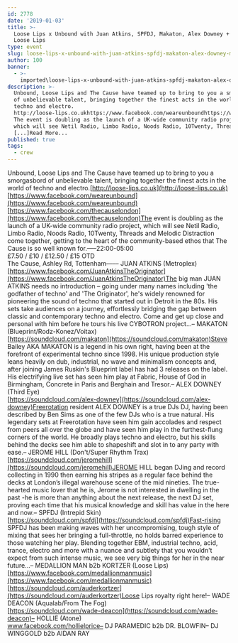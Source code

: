 ```yaml
---
id: 2778
date: '2019-01-03'
title: >-
  Loose Lips x Unbound with Juan Atkins, SPFDJ, Makaton, Alex Downey + more... -
  Loose Lips
type: event
slug: loose-lips-x-unbound-with-juan-atkins-spfdj-makaton-alex-downey-more
author: 100
banner:
  - >-
    imported\loose-lips-x-unbound-with-juan-atkins-spfdj-makaton-alex-downey-more\image2778.jpeg
description: >-
  Unbound, Loose Lips and The Cause have teamed up to bring to you a smorgasbord
  of unbelievable talent, bringing together the finest acts in the world of
  techno and electro.
  http://loose-lips.co.ukhttps://www.facebook.com/weareunboundhttps://www.facebook.com/thecauselondon
  The event is doubling as the launch of a UK-wide community radio project,
  which will see Netil Radio, Limbo Radio, Noods Radio, 10Twenty, Threads
  [...]Read More...
published: true
tags:
  - crew
---
```

Unbound, Loose Lips and The Cause have teamed up to bring to you a smorgasbord of unbelievable talent, bringing together the finest acts in the world of techno and electro.[http://loose-lips.co.uk](http://loose-lips.co.uk)  
[https://www.facebook.com/weareunbound](https://www.facebook.com/weareunbound)  
[https://www.facebook.com/thecauselondon](https://www.facebook.com/thecauselondon)The event is doubling as the launch of a UK-wide community radio project, which will see Netil Radio, Limbo Radio, Noods Radio, 10Twenty, Threads and Melodic Distraction come together, getting to the heart of the community-based ethos that The Cause is so well known for.—–22:00-05:00  
£7.50 / £10 / £12.50 / £15 OTD  
The Cause, Ashley Rd, Tottenham—–– JUAN ATKINS (Metroplex)  
[https://www.facebook.com/JuanAtkinsTheOriginator](https://www.facebook.com/JuanAtkinsTheOriginator)The big man JUAN ATKINS needs no introduction – going under many names including 'the godfather of techno' and 'The Originator', he's widely renowned for pioneering the sound of techno that started out in Detroit in the 80s. His sets take audiences on a journey, effortlessly bridging the gap between classic and contemporary techno and electro. Come and get up close and personal with him before he tours his live CYBOTRON project…– MAKATON (Blueprint/Rodz-Konez/Voitax)  
[https://soundcloud.com/makaton](https://soundcloud.com/makaton)Steve Bailey AKA MAKATON is a legend in his own right, having been at the forefront of experimental techno since 1998. His unique production style leans heavily on dub, industrial, no wave and minimalism concepts and, after joining James Ruskin's Blueprint label has had 3 releases on the label. His electrifying live set has seen him play at Fabric, House of God in Birmingham, Concrete in Paris and Berghain and Tresor.– ALEX DOWNEY (Third Eye)  
[https://soundcloud.com/alex-downey](https://soundcloud.com/alex-downey)Freerotation resident ALEX DOWNEY is a true DJs DJ, having been described by Ben Sims as one of the few DJs who is a true natural. His legendary sets at Freerotation have seen him gain accolades and respect from peers all over the globe and have seen him play in the furthest-flung corners of the world. He broadly plays techno and electro, but his skills behind the decks see him able to shapeshift and slot in to any party with ease.– JEROME HILL (Don't/Super Rhythm Trax)  
[https://soundcloud.com/jeromehill](https://soundcloud.com/jeromehill)JEROME HILL began DJing and record collecting in 1990 then earning his stripes as a regular face behind the decks at London’s illegal warehouse scene of the mid nineties. The true-hearted music lover that he is, Jerome is not interested in dwelling in the past -he is more than anything about the next release, the next DJ set, proving each time that his musical knowledge and skill has value in the here and now.– SPFDJ (Intrepid Skin)  
[https://soundcloud.com/spfdj](https://soundcloud.com/spfdj)Fast-rising SPFDJ has been making waves with her uncompromising, tough style of mixing that sees her bringing a full-throttle, no holds barred experience to those watching her play. Blending together EBM, industrial techno, acid, trance, electro and more with a nuance and subtlety that you wouldn't expect from such intense music, we see very big things for her in the near future…– MEDALLION MAN b2b KORTZER (Loose Lips)  
[https://www.facebook.com/medallionmanmusic](https://www.facebook.com/medallionmanmusic)  
[https://soundcloud.com/auderkortzer](https://soundcloud.com/auderkortzer)Loose Lips royalty right here!– WADE DEACON (Aqualab/From The Fog)  
[https://soundcloud.com/wade-deacon](https://soundcloud.com/wade-deacon)– HOLLIE (Atone)  
www.facebook.com/hollielprice– DJ PARAMEDIC b2b DR. BLOWFIN– DJ WINGGOLD b2b AIDAN RAY